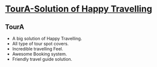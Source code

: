 # [TourA-Solution of Happy Travelling](https://tourabd10.web.app/)


## TourA 
* A big solution of Happy Travelling.
* All type of tour spot covers.
* Incredible travelling Feel.
* Awesome Booking system.
* Friendly travel guide solution.
